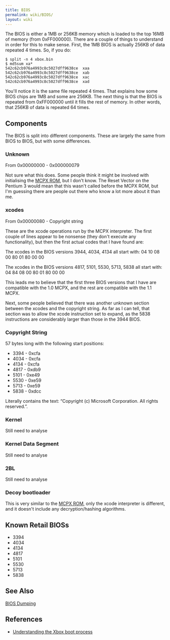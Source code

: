 ```yaml
---
title: BIOS
permalink: wiki/BIOS/
layout: wiki
---
```


The BIOS is either a 1MB or 256KB memory which is loaded to the top 16MB
of memory (from 0xFF000000). There are a couple of things to understand
in order for this to make sense. First, the 1MB BIOS is actually 256KB
of data repeated 4 times. So, if you do:

    $ split -n 4 xbox.bin 
    $ md5sum xa*
    542c62cb976a4993c8c5027dff9638ce  xaa
    542c62cb976a4993c8c5027dff9638ce  xab
    542c62cb976a4993c8c5027dff9638ce  xac
    542c62cb976a4993c8c5027dff9638ce  xad

You'll notice it is the same file repeated 4 times. That explains how
some BIOS chips are 1MB and some are 256KB. The next thing is that the
BIOS is repeated from 0xFF000000 until it fills the rest of memory. In
other words, that 256KB of data is repeated 64 times.

Components
----------

The BIOS is split into different components. These are largely the same
from BIOS to BIOS, but with some differences.

### Unknown

From 0x00000000 - 0x000000079

Not sure what this does. Some people think it might be involved with
initialising the [MCPX ROM](/wiki/MCPX_ROM "wikilink"), but I don't know. The
Reset Vector on the Pentium 3 would mean that this wasn't called before
the MCPX ROM, but I'm guessing there are people out there who know a lot
more about it than me.

### xcodes

From 0x00000080 - Copyright string

These are the xcode operations run by the MCPX interpreter. The first
couple of lines appear to be nonsense (they don't execute any
functionality), but then the first actual codes that I have found are:

The xcodes in the BIOS versions 3944, 4034, 4134 all start with: 04 10
08 00 80 01 80 00 00

The xcodes in the BIOS versions 4817, 5101, 5530, 5713, 5838 all start
with: 04 84 08 00 80 01 80 00 00

This leads me to believe that the first three BIOS versions that I have
are compatible with the 1.0 MCPX, and the rest are compatible with the
1.1 MCPX.

Next, some people believed that there was another unknown section
between the xcodes and the copyright string. As far as I can tell, that
section was to allow the xcode instruction set to expand, as the 5838
instructions are considerably larger than those in the 3944 BIOS.

### Copyright String

57 bytes long with the following start positions:

-   3394 - 0xcfa
-   4034 - 0xcfa
-   4134 - 0xcfa
-   4817 - 0xdb9
-   5101 - 0xe49
-   5530 - 0xe59
-   5713 - 0xe59
-   5838 - 0xdcc

Literally contains the text: “Copyright (c) Microsoft Corporation. All
rights reserved.”.

### Kernel

Still need to analyse

### Kernel Data Segment

Still need to analyse

### 2BL

Still need to analyse

### Decoy bootloader

This is very similar to the [MCPX ROM](/wiki/MCPX_ROM "wikilink"), only the
xcode interpreter is different, and it doesn't include any
decryption/hashing algorithms.

Known Retail BIOSs
------------------

-   3394
-   4034
-   4134
-   4817
-   5101
-   5530
-   5713
-   5838

See Also
--------

[BIOS Dumping](/wiki/BIOS_Dumping "wikilink")

References
----------

-   [Understanding the Xbox boot
    process](http://hackspot.net/XboxBlog/?p=1)

